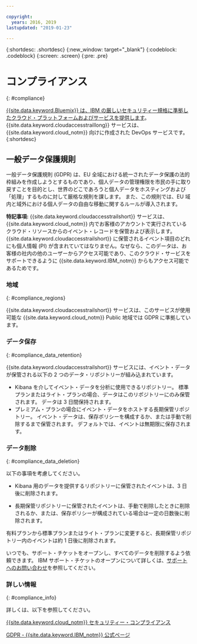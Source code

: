 ```yaml
---

copyright:
  years: 2016, 2019
lastupdated: "2019-01-23"

---
```



{:shortdesc: .shortdesc}
{:new_window: target="_blank"}
{:codeblock: .codeblock}
{:screen: .screen}
{:pre: .pre}


# コンプライアンス
{: #compliance}

[{{site.data.keyword.Bluemix}} は、IBM の厳しいセキュリティー規格に準拠したクラウド・プラットフォームおよびサービスを提供します](/docs/security/compliance.html#compliance)。 {{site.data.keyword.cloudaccesstraillong}} サービスは、{{site.data.keyword.cloud_notm}} 向けに作成された DevOps サービスです。 
{:shortdesc}


## 一般データ保護規則

一般データ保護規則 (GDPR) は、EU 全域における統一されたデータ保護の法的枠組みを作成しようとするものであり、個人データの管理権限を市民の手に取り戻すことを目的とし、世界のどこであろうと個人データをホスティングおよび「処理」するものに対して厳格な規則を課します。 また、この規則では、EU 域内と域外における個人データの自由な移動に関するルールが導入されます。 

**特記事項:** {{site.data.keyword.cloudaccesstrailshort}} サービスは、{{site.data.keyword.cloud_notm}} 内でお客様のアカウントで実行されているクラウド・リソースからのイベント・レコードを保管および表示します。 {{site.data.keyword.cloudaccesstrailshort}} に保管されるイベント項目のどれにも個人情報 (PI) が含まれていてはなりません。なぜなら、このデータは、お客様の社内の他のユーザーからアクセス可能であり、このクラウド・サービスをサポートできるように {{site.data.keyword.IBM_notm}} からもアクセス可能であるためです。

### 地域
{: #compliance_regions}

{{site.data.keyword.cloudaccesstrailshort}} サービスは、このサービスが使用可能な {{site.data.keyword.cloud_notm}} Public 地域では GDPR に準拠しています。


### データ保存
{: #compliance_data_retention}

{{site.data.keyword.cloudaccesstrailshort}} サービスには、イベント・データが保管される以下の 2 つのデータ・リポジトリーが組み込まれています。 

* Kibana を介してイベント・データを分析に使用できるリポジトリー。 標準プランまたはライト・プランの場合、データはこのリポジトリーにのみ保管されます。 データは 3 日間保持されます。
* プレミアム・プランの場合にイベント・データをホストする長期保管リポジトリー。 イベント・データは、保存ポリシーを構成するか、または手動で削除するまで保管されます。 デフォルトでは、イベントは無期限に保存されます。


### データ削除
{: #compliance_data_deletion}

以下の事項を考慮してください。

* Kibana 用のデータを提供するリポジトリーに保管されたイベントは、3 日後に削除されます。

* 長期保管リポジトリーに保管されたイベントは、手動で削除したときに削除されるか、または、保存ポリシーが構成されている場合は一定の日数後に削除されます。 



有料プランから標準プランまたはライト・プランに変更すると、長期保管リポジトリー内のイベントは約 1 日後に削除されます。

いつでも、サポート・チケットをオープンし、すべてのデータを削除するよう依頼できます。 IBM サポート・チケットのオープンについて詳しくは、[サポートへのお問い合わせ](/docs/get-support/howtogetsupport.html#getting-customer-support)を参照してください。



### 詳しい情報
{: #compliance_info}

詳しくは、以下を参照してください。

[{{site.data.keyword.cloud_notm}} セキュリティー・コンプライアンス](/docs/security/compliance.html#compliance)

[GDPR - {{site.data.keyword.IBM_notm}} 公式ページ](https://www.ibm.com/data-responsibility/gdpr/)



